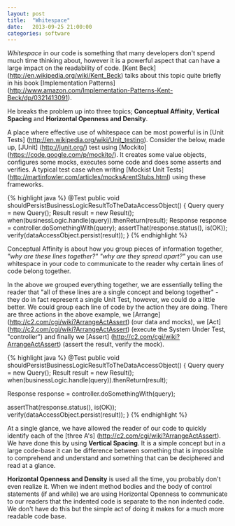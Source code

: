 ```yaml
---
layout: post
title:  "Whitespace"
date:   2013-09-25 21:00:00
categories: software
---
```


_Whitespace_ in our code is something that many developers don't spend much time thinking about, however it is a powerful aspect that can have a large impact on the readability of code. [Kent Beck] (http://en.wikipedia.org/wiki/Kent_Beck) talks about this topic quite briefly in his book [Implementation Patterns] (http://www.amazon.com/Implementation-Patterns-Kent-Beck/dp/0321413091).

<!--more-->

He breaks the problem up into three topics; **Conceptual Affinity**, **Vertical Spacing** and **Horizontal Openness and Density**.

A place where effective use of whitespace can be most powerful is in [Unit Tests] (http://en.wikipedia.org/wiki/Unit_testing). Consider the below, made up, [JUnit] (http://junit.org/) test using [Mockito] (https://code.google.com/p/mockito/). It creates some value objects, configures some mocks, executes some code and does some asserts and verifies. A typical test case when writing [Mockist Unit Tests] (http://martinfowler.com/articles/mocksArentStubs.html) using these frameworks.

<nospellcheck>
{% highlight java %}
@Test
public void shouldPersistBusinessLogicResultToTheDataAccessObject() {
  Query query = new Query();
  Result result = new Result();
  when(businessLogic.handle(query)).thenReturn(result);
  Response response = controller.doSomethingWith(query);
  assertThat(response.status(), is(OK));
  verify(dataAccessObject.persist(result));
}
{% endhighlight %}
</nospellcheck>

Conceptual Affinity is about how you group pieces of information together, _"why are these lines together?"_ _"why are they spread apart?"_ you can use whitespace in your code to communicate to the reader why certain lines of code belong together.

In the above we grouped everything together, we are essentially telling the reader that "all of these lines are a single concept and belong together" - they do in fact represent a single Unit Test, however, we could do a little better. We could group each line of code by the action they are doing. There are three actions in the above example, we [Arrange] (http://c2.com/cgi/wiki?ArrangeActAssert) (our data and mocks), we [Act] (http://c2.com/cgi/wiki?ArrangeActAssert) (execute the System Under Test, "controller") and finally we [Assert] (http://c2.com/cgi/wiki?ArrangeActAssert) (assert the result, verify the mock).

<nospellcheck>
{% highlight java %}
@Test
public void shouldPersistBusinessLogicResultToTheDataAccessObject() {
  Query query = new Query();
  Result result = new Result();
  when(businessLogic.handle(query)).thenReturn(result);

  Response response = controller.doSomethingWith(query);

  assertThat(response.status(), is(OK));
  verify(dataAccessObject.persist(result));
}
{% endhighlight %}
</nospellcheck>

At a single glance, we have allowed the reader of our code to quickly identify each of the [three A's] (http://c2.com/cgi/wiki?ArrangeActAssert). We have done this by using **Vertical Spacing**. It is a simple concept but in a large code-base it can be difference between something that is impossible to comprehend and understand and something that can be deciphered and read at a glance.

**Horizontal Openness and Density** is used all the time, you probably don't even realize it. When we indent method bodies and the body of control statements (if and while) we are using Horizontal Openness to communicate to our readers that the indented code is separate to the non indented code. We don't have do this but the simple act of doing it makes for a much more readable code base.


